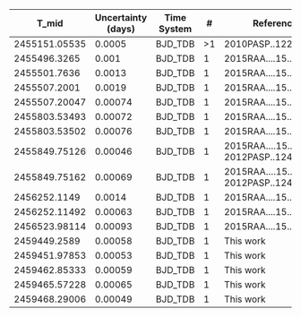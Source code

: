 |T_mid|Uncertainty (days)           |Time System|#                                            |Reference                           |
|-----|-----------------------------|-----------|---------------------------------------------|------------------------------------|
|2455151.05535|0.0005                       |BJD_TDB    |>1                                           |2010PASP..122.1465M                 |
|2455496.3265|0.001                        |BJD_TDB    |1                                            |2015RAA....15..117S                 |
|2455501.7636|0.0013                       |BJD_TDB    |1                                            |2015RAA....15..117S                 |
|2455507.2001|0.0019                       |BJD_TDB    |1                                            |2015RAA....15..117S                 |
|2455507.20047|0.00074                      |BJD_TDB    |1                                            |2015RAA....15..117S                 |
|2455803.53493|0.00072                      |BJD_TDB    |1                                            |2015RAA....15..117S                 |
|2455803.53502|0.00076                      |BJD_TDB    |1                                            |2015RAA....15..117S                 |
|2455849.75126|0.00046                      |BJD_TDB    |1                                            |2015RAA….15..117S; 2012PASP..124..212S|
|2455849.75162|0.00069                      |BJD_TDB    |1                                            |2015RAA….15..117S; 2012PASP..124..212S|
|2456252.1149|0.0014                       |BJD_TDB    |1                                            |2015RAA....15..117S                 |
|2456252.11492|0.00063                      |BJD_TDB    |1                                            |2015RAA....15..117S                 |
|2456523.98114|0.00093                      |BJD_TDB    |1                                            |2015RAA....15..117S                 |
|2459449.2589|0.00058                      |BJD_TDB    |1                                            |This work                           |
|2459451.97853|0.00053                      |BJD_TDB    |1                                            |This work                           |
|2459462.85333|0.00059                      |BJD_TDB    |1                                            |This work                           |
|2459465.57228|0.00065                      |BJD_TDB    |1                                            |This work                           |
|2459468.29006|0.00049                      |BJD_TDB    |1                                            |This work                           |
